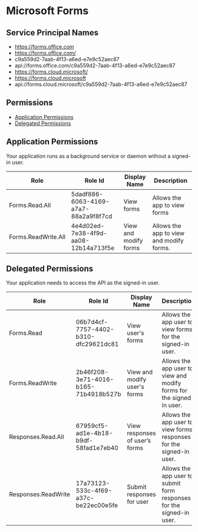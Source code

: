 # Microsoft Forms
## Service Principal Names
- https://forms.office.com
- https://forms.office.com/
- c9a559d2-7aab-4f13-a6ed-e7e9c52aec87
- api://forms.office.com/c9a559d2-7aab-4f13-a6ed-e7e9c52aec87
- https://forms.cloud.microsoft/
- https://forms.cloud.microsoft
- api://forms.cloud.microsoft/c9a559d2-7aab-4f13-a6ed-e7e9c52aec87

 ## Permissions
- [Application Permissions](#application-permissions)
- [Delegated Permissions](#delegated-permissions)

## Application Permissions
Your application runs as a background service or daemon without a signed-in user.

| Role | Role Id | Display Name | Description |
|---|---|---|---|
| Forms.Read.All | 5dadf886-6063-4169-a7a7-88a2a9f8f7cd | View forms | Allows the app to view forms |
| Forms.ReadWrite.All | 4e4d02ed-7e38-4f9d-aa08-12b14a713f5e | View and modify forms | Allows the app to view and modify forms. |

## Delegated Permissions
Your application needs to access the API as the signed-in user. 

| Role | Role Id | Display Name | Description |
|---|---|---|---|
| Forms.Read | 06b7d4cf-7757-4402-b310-dfc29621dc81 | View user's forms | Allows the app user to view forms for the signed-in user. |
| Forms.ReadWrite | 2b46f208-3e71-4016-b165-71b4918b527b | View and modify user's forms | Allows the app user to view and modify forms for the signed-in user. |
| Responses.Read.All | 67959cf5-ad1e-4b18-b9df-58fad1e7eb40 | View responses of user’s forms | Allows the app user to view forms responses for the signed-in user. |
| Responses.ReadWrite | 17a73123-533c-4f69-a37c-be22ec00e5fe | Submit responses for user | Allows the app user to submit form responses for the signed-in user. |

